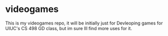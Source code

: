 # videogames
This is my videogames repo, it will be initially just for Devleoping games for UIUC's CS 498 GD class, but im sure Ill find more uses for it.
